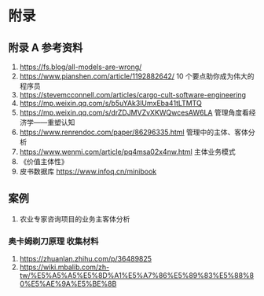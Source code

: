 # 附录

## 附录 A 参考资料



1. https://fs.blog/all-models-are-wrong/ 
2. https://www.pianshen.com/article/1192882642/ 10 个要点助你成为伟大的程序员
3. https://stevemcconnell.com/articles/cargo-cult-software-engineering
4. https://mp.weixin.qq.com/s/b5uYAk3lUmxEba41tLTMTQ
5. https://mp.weixin.qq.com/s/drZDJMVZvXKWQwcesAW6LA 管理角度看经济学——重塑认知
6. https://www.renrendoc.com/paper/86296335.html 管理中的主体、客体分析
7. https://www.wenmi.com/article/pq4msa02x4nw.html 主体业务模式
8.  《价值主体性》
9. 皮书数据库 https://www.infoq.cn/minibook

## 案例

1. 农业专家咨询项目的业务主客体分析

### 奥卡姆剃刀原理 收集材料



1. https://zhuanlan.zhihu.com/p/36489825
2. https://wiki.mbalib.com/zh-tw/%E5%A5%A5%E5%8D%A1%E5%A7%86%E5%89%83%E5%88%80%E5%AE%9A%E5%BE%8B
